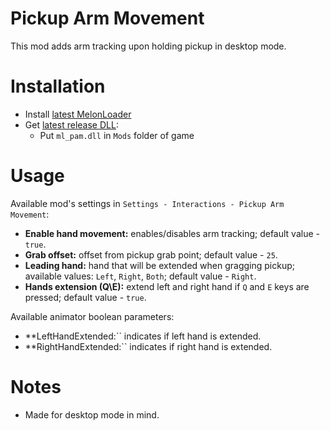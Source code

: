 # Pickup Arm Movement
This mod adds arm tracking upon holding pickup in desktop mode.

# Installation
* Install [latest MelonLoader](https://github.com/LavaGang/MelonLoader)
* Get [latest release DLL](../../../releases/latest):
  * Put `ml_pam.dll` in `Mods` folder of game
  
# Usage
Available mod's settings in `Settings - Interactions - Pickup Arm Movement`:
* **Enable hand movement:** enables/disables arm tracking; default value - `true`.
* **Grab offset:** offset from pickup grab point; default value - `25`.
* **Leading hand:** hand that will be extended when gragging pickup; available values: `Left`, `Right`, `Both`; default value - `Right`.
* **Hands extension (Q\E):** extend left and right hand if `Q` and `E` keys are pressed; default value - `true`.

Available animator boolean parameters:
* **LeftHandExtended:`` indicates if left hand is extended.
* **RightHandExtended:`` indicates if right hand is extended.

# Notes
* Made for desktop mode in mind.
